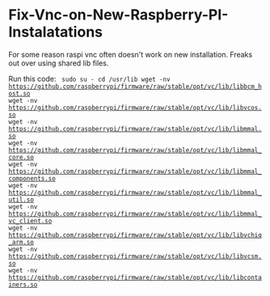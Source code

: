 # Fix-Vnc-on-New-Raspberry-PI-Instalatations
For some reason raspi vnc often doesn't work on new installation. Freaks out over using shared lib files. 

Run this code:
<code>
sudo su -
cd /usr/lib
wget -nv https://github.com/raspberrypi/firmware/raw/stable/opt/vc/lib/libbcm_host.so
wget -nv https://github.com/raspberrypi/firmware/raw/stable/opt/vc/lib/libvcos.so
wget -nv https://github.com/raspberrypi/firmware/raw/stable/opt/vc/lib/libmmal.so
wget -nv https://github.com/raspberrypi/firmware/raw/stable/opt/vc/lib/libmmal_core.so
wget -nv https://github.com/raspberrypi/firmware/raw/stable/opt/vc/lib/libmmal_components.so
wget -nv https://github.com/raspberrypi/firmware/raw/stable/opt/vc/lib/libmmal_util.so
wget -nv https://github.com/raspberrypi/firmware/raw/stable/opt/vc/lib/libmmal_vc_client.so
wget -nv https://github.com/raspberrypi/firmware/raw/stable/opt/vc/lib/libvchiq_arm.so
wget -nv https://github.com/raspberrypi/firmware/raw/stable/opt/vc/lib/libvcsm.so
wget -nv https://github.com/raspberrypi/firmware/raw/stable/opt/vc/lib/libcontainers.so
</code>
